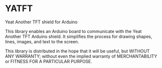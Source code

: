 # YATFT
Yeat Another TFT shield for Arduino

This library enables an Arduino board to communicate with the
Yeat Another TFT Arduino shield. It simplifies the process
for drawing shapes, lines, images, and text to the screen. 

This library is distributed in the hope that it will be useful,
but WITHOUT ANY WARRANTY; without even the implied warranty of
MERCHANTABILITY or FITNESS FOR A PARTICULAR PURPOSE.
